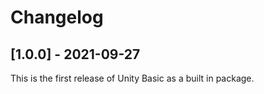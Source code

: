 # Changelog

## [1.0.0] - 2021-09-27
This is the first release of Unity Basic as a built in package.

